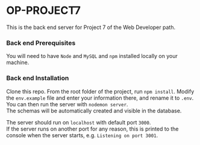 # OP-PROJECT7 #

This is the back end server for Project 7 of the Web Developer path.

### Back end Prerequisites ###

You will need to have `Node` and `MySQL` and `npm` installed locally on your machine.

### Back end Installation ###

Clone this repo. From the root folder of the project, run `npm install`. 
Modify the `env.example` file and enter your information there, and rename it to `.env`.  
You can then run the server with `nodemon server`.   
The schemas will be automatically created and visible in the database.  

The server should run on `localhost` with default port `3000`.   
If the server runs on another port for any reason, this is printed to the
console when the server starts, e.g. `Listening on port 3001`.
